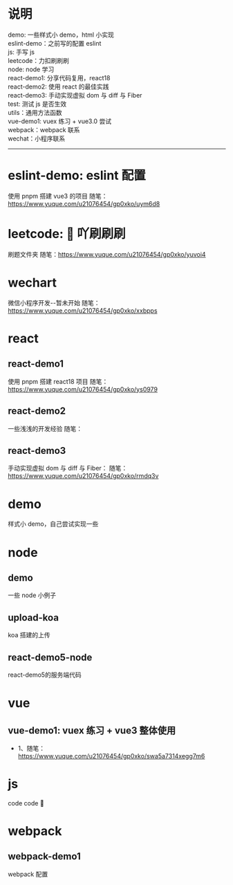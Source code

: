 # 说明

demo: 一些样式小 demo，html 小实现<br/>
eslint-demo：之前写的配置 eslint<br/>
js: 手写 js<br/>
leetcode：力扣刷刷刷<br/>
node: node 学习<br/>
react-demo1: 分享代码复用，react18<br/>
react-demo2: 使用 react 的最佳实践<br/>
react-demo3: 手动实现虚拟 dom 与 diff 与 Fiber<br/>
test: 测试 js 是否生效<br/>
utils：通用方法函数<br/>
vue-demo1: vuex 练习 + vue3.0 尝试<br/>
webpack：webpack 联系<br/>
wechat：小程序联系<br/>

---

# eslint-demo: eslint 配置

使用 pnpm 搭建 vue3 的项目
随笔：https://www.yuque.com/u21076454/gp0xko/uym6d8

# leetcode: 🐛 吖刷刷刷

刷题文件夹
随笔：https://www.yuque.com/u21076454/gp0xko/yuvoi4

# wechart

微信小程序开发--暂未开始
随笔：https://www.yuque.com/u21076454/gp0xko/xxbpps

# react

## react-demo1

使用 pnpm 搭建 react18 项目
随笔：https://www.yuque.com/u21076454/gp0xko/ys0979

## react-demo2

一些浅浅的开发经验
随笔：

## react-demo3

手动实现虚拟 dom 与 diff 与 Fiber：
随笔：https://www.yuque.com/u21076454/gp0xko/rmdq3v

# demo

样式小 demo，自己尝试实现一些

# node

## demo

一些 node 小例子

## upload-koa
koa 搭建的上传
## react-demo5-node
react-demo5的服务端代码
# vue

## vue-demo1: vuex 练习 + vue3 整体使用

- 1、随笔：https://www.yuque.com/u21076454/gp0xko/swa5a7314xegg7m6

# js

code code 🤖️

# webpack

## webpack-demo1

webpack 配置
